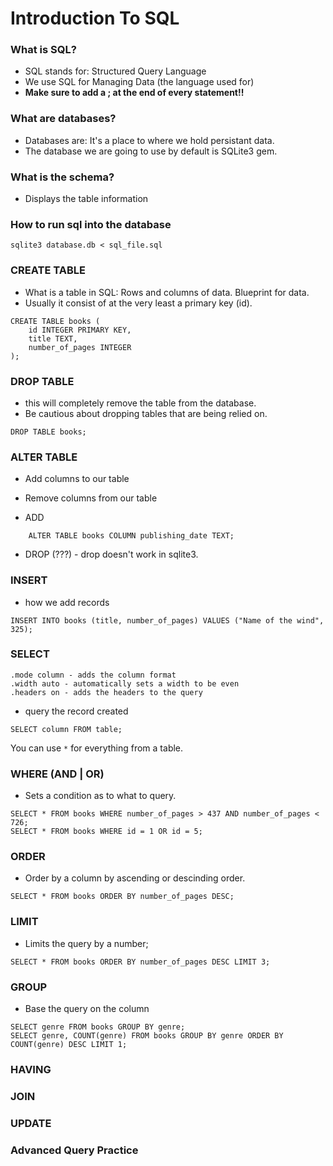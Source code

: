 # Introduction To SQL

### What is SQL?

- SQL stands for: Structured Query Language
- We use SQL for Managing Data (the language used for)
- **Make sure to add a ; at the end of every statement!!**

### What are databases?

- Databases are: It's a place to where we hold persistant data.
- The database we are going to use by default is SQLite3 gem.

### What is the schema?

- Displays the table information

### How to run sql into the database

```
sqlite3 database.db < sql_file.sql
```

### CREATE TABLE

- What is a table in SQL: Rows and columns of data. Blueprint for data.
- Usually it consist of at the very least a primary key (id).

```
CREATE TABLE books (
    id INTEGER PRIMARY KEY,
    title TEXT,
    number_of_pages INTEGER
);
```

### DROP TABLE

- this will completely remove the table from the database.
- Be cautious about dropping tables that are being relied on.

```
DROP TABLE books;
```

### ALTER TABLE

- Add columns to our table
- Remove columns from our table

- ADD

```
    ALTER TABLE books COLUMN publishing_date TEXT;
```

- DROP (???) - drop doesn't work in sqlite3.

### INSERT

- how we add records

```
INSERT INTO books (title, number_of_pages) VALUES ("Name of the wind", 325);
```

### SELECT

```
.mode column - adds the column format
.width auto - automatically sets a width to be even
.headers on - adds the headers to the query
```

- query the record created

```
SELECT column FROM table;
```

You can use `*` for everything from a table.

### WHERE (AND | OR)

- Sets a condition as to what to query.

```
SELECT * FROM books WHERE number_of_pages > 437 AND number_of_pages < 726;
SELECT * FROM books WHERE id = 1 OR id = 5;
```

### ORDER

- Order by a column by ascending or descinding order.

```
SELECT * FROM books ORDER BY number_of_pages DESC;
```

### LIMIT

- Limits the query by a number;

```
SELECT * FROM books ORDER BY number_of_pages DESC LIMIT 3;
```

### GROUP

- Base the query on the column

```
SELECT genre FROM books GROUP BY genre;
SELECT genre, COUNT(genre) FROM books GROUP BY genre ORDER BY COUNT(genre) DESC LIMIT 1;
```

### HAVING

### JOIN

### UPDATE

### Advanced Query Practice
